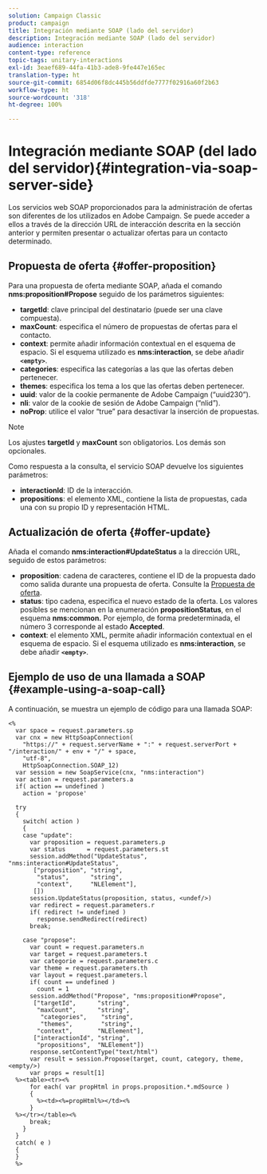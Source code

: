 ```yaml
---
solution: Campaign Classic
product: campaign
title: Integración mediante SOAP (lado del servidor)
description: Integración mediante SOAP (lado del servidor)
audience: interaction
content-type: reference
topic-tags: unitary-interactions
exl-id: 3eaef689-44fa-41b3-ade8-9fe447e165ec
translation-type: ht
source-git-commit: 6854d06f8dc445b56ddfde7777f02916a60f2b63
workflow-type: ht
source-wordcount: '318'
ht-degree: 100%

---
```


# Integración mediante SOAP (del lado del servidor){#integration-via-soap-server-side}

Los servicios web SOAP proporcionados para la administración de ofertas son diferentes de los utilizados en Adobe Campaign. Se puede acceder a ellos a través de la dirección URL de interacción descrita en la sección anterior y permiten presentar o actualizar ofertas para un contacto determinado.

## Propuesta de oferta {#offer-proposition}

Para una propuesta de oferta mediante SOAP, añada el comando **nms:proposition#Propose** seguido de los parámetros siguientes:

* **targetId**: clave principal del destinatario (puede ser una clave compuesta).
* **maxCount**: especifica el número de propuestas de ofertas para el contacto.
* **context**: permite añadir información contextual en el esquema de espacio. Si el esquema utilizado es **nms:interaction**, se debe añadir **`<empty>`**.
* **categories**: especifica las categorías a las que las ofertas deben pertenecer.
* **themes**: especifica los tema a los que las ofertas deben pertenecer.
* **uuid**: valor de la cookie permanente de Adobe Campaign (“uuid230”).
* **nli**: valor de la cookie de sesión de Adobe Campaign (“nlid”).
* **noProp**: utilice el valor “true” para desactivar la inserción de propuestas.

>[!NOTE]
>
>Los ajustes **targetId** y **maxCount** son obligatorios. Los demás son opcionales.

Como respuesta a la consulta, el servicio SOAP devuelve los siguientes parámetros:

* **interactionld**: ID de la interacción.
* **propositions**: el elemento XML, contiene la lista de propuestas, cada una con su propio ID y representación HTML.

## Actualización de oferta {#offer-update}

Añada el comando **nms:interaction#UpdateStatus** a la dirección URL, seguido de estos parámetros:

* **proposition**: cadena de caracteres, contiene el ID de la propuesta dado como salida durante una propuesta de oferta. Consulte la [Propuesta de oferta](#offer-proposition).
* **status**: tipo cadena, especifica el nuevo estado de la oferta. Los valores posibles se mencionan en la enumeración **propositionStatus**, en el esquema **nms:common.** Por ejemplo, de forma predeterminada, el número 3 corresponde al estado **Accepted**.
* **context**: el elemento XML, permite añadir información contextual en el esquema de espacio. Si el esquema utilizado es **nms:interaction**, se debe añadir **`<empty>`**.

## Ejemplo de uso de una llamada a SOAP {#example-using-a-soap-call}

A continuación, se muestra un ejemplo de código para una llamada SOAP:

```
<%
  var space = request.parameters.sp
  var cnx = new HttpSoapConnection(
    "https://" + request.serverName + ":" + request.serverPort + "/interaction/" + env + "/" + space,
    "utf-8",
    HttpSoapConnection.SOAP_12)
  var session = new SoapService(cnx, "nms:interaction")
  var action = request.parameters.a
  if( action == undefined )
    action = 'propose'

  try
  {
    switch( action )
    {
    case "update":
      var proposition = request.parameters.p
      var status      = request.parameters.st
      session.addMethod("UpdateStatus", "nms:interaction#UpdateStatus",
       ["proposition", "string",
        "status",      "string",
        "context",     "NLElement"],
       [])
      session.UpdateStatus(proposition, status, <undef/>)
      var redirect = request.parameters.r
      if( redirect != undefined )
        response.sendRedirect(redirect)
      break;

    case "propose":
      var count = request.parameters.n
      var target = request.parameters.t
      var categorie = request.parameters.c
      var theme = request.parameters.th
      var layout = request.parameters.l
      if( count == undefined )
        count = 1
      session.addMethod("Propose", "nms:proposition#Propose",
       ["targetId",      "string",
        "maxCount",      "string",
         "categories",    "string",
         "themes",        "string",
        "context",       "NLElement"],
       ["interactionId", "string",
        "propositions",  "NLElement"])
      response.setContentType("text/html")
      var result = session.Propose(target, count, category, theme, <empty/>)
      var props = result[1]
  %><table><tr><%
      for each( var propHtml in props.proposition.*.mdSource )
      {
        %><td><%=propHtml%></td><%
      }
  %></tr></table><%
      break;
    }
  }
  catch( e )
  {
  }
  %>
```
